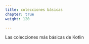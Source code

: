 ```yaml
---
title: colecciones básicas
chapter: true
weight: 120

---
```

Las colecciones más básicas de Kotlin




